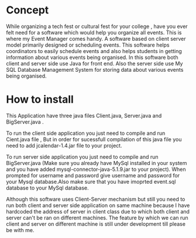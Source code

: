 # Concept

While organizing a tech fest or cultural fest for your college , have you ever felt need for a software which would help you organize all events. This is where my Event Manager comes handy. A software based on client server model primarily designed or scheduling events. This software helps coordinators to easily schedule events and also helps students in getting information about various events being organised. In this software both client and server side use Java for front end. Also the server side use My SQL Database Management System for storing data about various events being organised.

# How to install

This Application have three java files Client.java, Server.java 
and BigServer.java .

To run the client side application you just need to compile and 
run Cient.java file , But in order for sucessfull compilation 
of this java file you need to add jcalendar-1.4.jar file to your project.

To run server side application you just need to compile and run
BigServer.java (Make sure you already have MySql installed in 
your system and you have added mysql-connector-java-5.1.9.jar 
to your project). When prompted for username and password give 
username and password for your Mysql database.Also make sure 
that you have imoprted event.sql database to your MySql 
database.

Although this software uses Client-Server mechanism but still
you need to run both client and server side application on same 
machine because I have hardcoded the address of server in 
client class due to which both client and server can't be ran 
on different machines. The feature by which we can run client 
and server on different machine is still under development till 
please be with me. 
